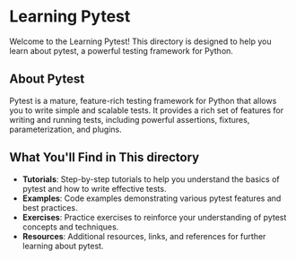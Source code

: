 # Learning Pytest

Welcome to the Learning Pytest! This directory is designed to help you learn about pytest, a powerful testing framework for Python.

## About Pytest

Pytest is a mature, feature-rich testing framework for Python that allows you to write simple and scalable tests. It provides a rich set of features for writing and running tests, including powerful assertions, fixtures, parameterization, and plugins.

## What You'll Find in This directory

- **Tutorials**: Step-by-step tutorials to help you understand the basics of pytest and how to write effective tests.
- **Examples**: Code examples demonstrating various pytest features and best practices.
- **Exercises**: Practice exercises to reinforce your understanding of pytest concepts and techniques.
- **Resources**: Additional resources, links, and references for further learning about pytest.
